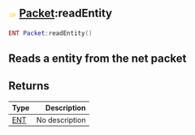 ## ![shared](.gitbook/assets/shared.png) [Packet](./home/Packet):readEntity

```lua
ENT Packet:readEntity()
```

Reads a entity from the net packet
------
## Returns

| Type   | Description |
| ------ | ----------: |
| [ENT](./home/ENT) | No description |

